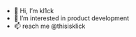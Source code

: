 - 👋 Hi, I’m kl1ck
- 👀 I’m interested in product development 
- 📫 reach me @thisisklick

<!---
thisisklcik/thisisklcik is a ✨ special ✨ repository because its `README.md` (this file) appears on your GitHub profile.
You can click the Preview link to take a look at your changes.
--->
